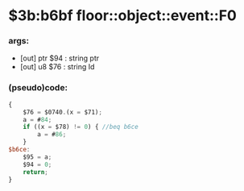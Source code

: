 ﻿
# $3b:b6bf floor::object::event::F0


### args:
+	[out] ptr $94 : string ptr
+	[out] u8 $76 : string Id

### (pseudo)code:
```js
{
	$76 = $0740.(x = $71);
	a = #84;
	if ((x = $78) != 0) { //beq b6ce
		a = #86;
	}
$b6ce:
	$95 = a;
	$94 = 0;
	return;
}
```



